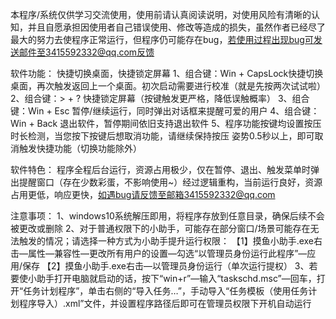 本程序/系统仅供学习交流使用，使用前请认真阅读说明，对使用风险有清晰的认知，并且自愿承担因使用者自己错误使用、修改等造成的损失，虽然作者已经尽了最大的努力去使程序正常运行，但程序仍可能存在bug，若使用过程出现bug可发送邮件至3415592332@qq.com反馈

软件功能：
	快捷切换桌面，快捷锁定屏幕
	1、组合键：Win + CapsLock快捷切换桌面，再次触发返回上一个桌面。初次启动需要进行校准（就是先按两次试试啦）
	2、组合键：> + ? 快捷锁定屏幕（按键触发更严格，降低误触概率）
	3、组合键：Win + Esc 暂停/继续运行，同时弹出对话框来提醒可爱的用户
	4、组合键：Win + Back 退出软件，暂停期间依旧支持退出软件
	5、程序功能按键均设置按压时长检测，当您按下按键后想取消功能，请继续保持按压	姿势0.5秒以上，即可取消触发快捷功能（切换功能除外）

软件特色：
	程序全程后台运行，资源占用极少，仅在暂停、退出、触发菜单时弹出提醒窗口（存在少数彩蛋，不影响使用~）经过逻辑重构，当前运行良好，资源占用更低，响应更快，如遇bug请反馈至邮箱3415592332@qq.com

注意事项：
	1、windows10系统解压即用，将程序存放到任意目录，确保后续不会被更改或删除
	2、对于普通权限下的小助手，可能存在部分窗口/场景可能存在无法触发的情况；请选择一种方式为小助手提升运行权限：
		【1】摸鱼小助手.exe右击—属性—兼容性—更改所有用户的设置—勾选“以管理员身份运行此程序”—应用/保存
		【2】摸鱼小助手.exe右击—以管理员身份运行（单次运行提权）
	3、若要使小助手打开电脑就启动的话，按下“win+r”—输入“taskschd.msc”—回车，打开“任务计划程序”，单击右侧的“导入任务…”，手动导入“任务模板（使用任务计划程序导入）.xml”文件，并设置程序路径后即可在管理员权限下开机自动运行